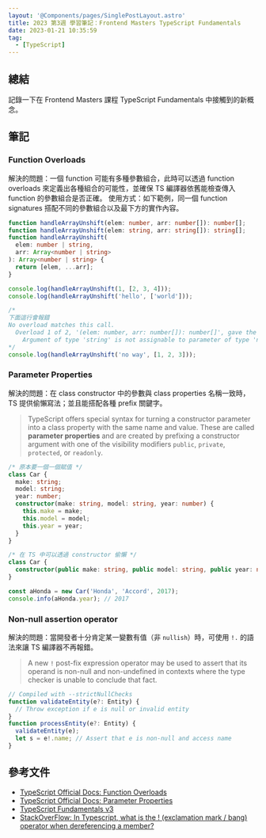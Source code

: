 ```yaml
---
layout: '@Components/pages/SinglePostLayout.astro'
title: 2023 第3週 學習筆記：Frontend Masters TypeScript Fundamentals
date: 2023-01-21 10:35:59
tag:
  - [TypeScript]
---
```


## 總結

記錄一下在 Frontend Masters 課程 TypeScript Fundamentals 中接觸到的新概念。

## 筆記

### Function Overloads

解決的問題：一個 function 可能有多種參數組合，此時可以透過 function overloads 來定義出各種組合的可能性，並確保 TS 編譯器依舊能檢查傳入 function 的參數組合是否正確。
使用方式：如下範例，同一個 function signatures 搭配不同的參數組合以及最下方的實作內容。

```ts
function handleArrayUnshift(elem: number, arr: number[]): number[];
function handleArrayUnshift(elem: string, arr: string[]): string[];
function handleArrayUnshift(
  elem: number | string,
  arr: Array<number | string>
): Array<number | string> {
  return [elem, ...arr];
}

console.log(handleArrayUnshift(1, [2, 3, 4]));
console.log(handleArrayUnshift('hello', ['world']));

/*
下面這行會報錯
No overload matches this call.
  Overload 1 of 2, '(elem: number, arr: number[]): number[]', gave the following error.
    Argument of type 'string' is not assignable to parameter of type 'number'.(2769)
*/
console.log(handleArrayUnshift('no way', [1, 2, 3]));
```

### Parameter Properties

解決的問題：在 class constructor 中的參數與 class properties 名稱一致時，TS 提供偷懶寫法；並且能搭配各種 prefix 關鍵字。

> TypeScript offers special syntax for turning a constructor parameter into a class property with the same name and value. These are called **parameter properties** and are created by prefixing a constructor argument with one of the visibility modifiers `public`, `private`, `protected`, or `readonly`.

```ts
/* 原本要一個一個賦值 */
class Car {
  make: string;
  model: string;
  year: number;
  constructor(make: string, model: string, year: number) {
    this.make = make;
    this.model = model;
    this.year = year;
  }
}
```

```ts
/* 在 TS 中可以透過 constructor 偷懶 */
class Car {
  constructor(public make: string, public model: string, public year: number) {}
}

const aHonda = new Car('Honda', 'Accord', 2017);
console.info(aHonda.year); // 2017
```

### Non-null assertion operator

解決的問題：當開發者十分肯定某一變數有值（非 `nullish`）時，可使用 `!.` 的語法來讓 TS 編譯器不再報錯。

> A new `!` post-fix expression operator may be used to assert that its operand is non-null and non-undefined in contexts where the type checker is unable to conclude that fact.

```ts
// Compiled with --strictNullChecks
function validateEntity(e?: Entity) {
  // Throw exception if e is null or invalid entity
}
function processEntity(e?: Entity) {
  validateEntity(e);
  let s = e!.name; // Assert that e is non-null and access name
}
```

## 參考文件

- [TypeScript Official Docs: Function Overloads](https://www.typescriptlang.org/docs/handbook/2/functions.html#function-overloads)
- [TypeScript Official Docs: Parameter Properties](https://www.typescriptlang.org/docs/handbook/2/classes.html#parameter-properties)
- [TypeScript Fundamentals v3](https://www.typescript-training.com/course/fundamentals-v3)
- [StackOverFlow: In Typescript, what is the ! (exclamation mark / bang) operator when dereferencing a member?](https://stackoverflow.com/questions/42273853/in-typescript-what-is-the-exclamation-mark-bang-operator-when-dereferenci)
